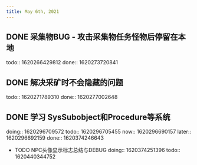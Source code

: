 ```yaml
---
title: May 6th, 2021
---
```


## DONE 采集物BUG - 攻击采集物任务怪物后停留在本地
todo:: 1620266429812
done:: 1620273720841
## DONE 解决采矿时不会隐藏的问题
todo:: 1620271789310
done:: 1620277002648
## DONE 学习 SysSubobject和Procedure等系统
doing:: 1620296709572
todo:: 1620296705455
now:: 1620296690157
later:: 1620296692159
done:: 1620374246643
- TODO NPC头像显示标志总结与DEBUG
  doing:: 1620374251396
  todo:: 1620440344752